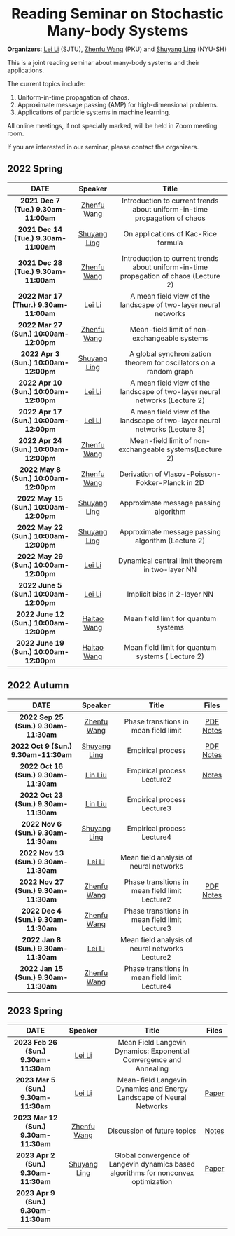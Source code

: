 <div align = "center"><strong><font size="6">Reading Seminar on Stochastic Many-body Systems</font></strong></div>



**Organizers**: [Lei Li](https://ins.sjtu.edu.cn/people/leili/) (SJTU), [Zhenfu Wang](https://bicmr.pku.edu.cn/~zhenfuwang/) (PKU) and [Shuyang Ling](https://cims.nyu.edu/~sling/) (NYU-SH)

This is a joint reading seminar about many-body systems and their applications.

The current topics include:

1. Uniform-in-time propagation of chaos.
2. Approximate message passing (AMP) for high-dimensional problems.
3. Applications of particle systems in machine learning.

All online meetings, if not specially marked, will be held in Zoom meeting room.

If you are interested in our seminar, please contact the organizers.

## 2022 Spring

|                 **DATE**                 |                         **Speaker**                          |                          **Title**                           |
| :--------------------------------------: | :----------------------------------------------------------: | :----------------------------------------------------------: |
|  **2021 Dec 7 (Tue.)  9.30am-11:00am**   |     [Zhenfu Wang](https://bicmr.pku.edu.cn/~zhenfuwang/)     | Introduction to current trends about uniform-in-time propagation of chaos |
|  **2021 Dec 14 (Tue.)  9.30am-11:00am**  |         [Shuyang Ling](https://cims.nyu.edu/~sling/)         |             On applications of Kac-Rice formula              |
|  **2021 Dec 28 (Tue.)  9.30am-11:00am**  |     [Zhenfu Wang](https://bicmr.pku.edu.cn/~zhenfuwang/)     | Introduction to current trends about uniform-in-time propagation of chaos (Lecture 2) |
| **2022 Mar 17 (Thur.)  9.30am-11:00am**  |       [Lei Li](https://ins.sjtu.edu.cn/people/leili/)        | A mean field view of the landscape of two-layer neural networks |
| **2022 Mar 27 (Sun.)  10:00am-12:00pm**  |     [Zhenfu Wang](https://bicmr.pku.edu.cn/~zhenfuwang/)     |         Mean-field limit of non-exchangeable systems         |
|  **2022 Apr 3 (Sun.)  10:00am-12:00pm**  |         [Shuyang Ling](https://cims.nyu.edu/~sling/)         | A global synchronization theorem for oscillators on a random graph |
| **2022 Apr 10 (Sun.)  10:00am-12:00pm**  |       [Lei Li](https://ins.sjtu.edu.cn/people/leili/)        | A mean field view of the landscape of two-layer neural networks (Lecture 2) |
| **2022 Apr 17 (Sun.)  10:00am-12:00pm**  |       [Lei Li](https://ins.sjtu.edu.cn/people/leili/)        | A mean field view of the landscape of two-layer neural networks (Lecture 3) |
| **2022 Apr 24 (Sun.)  10:00am-12:00pm**  |     [Zhenfu Wang](https://bicmr.pku.edu.cn/~zhenfuwang/)     |   Mean-field limit of non-exchangeable systems(Lecture 2)    |
|  **2022 May 8 (Sun.)  10:00am-12:00pm**  |     [Zhenfu Wang](https://bicmr.pku.edu.cn/~zhenfuwang/)     |      Derivation of Vlasov-Poisson-Fokker-Planck  in 2D       |
| **2022 May 15 (Sun.)  10:00am-12:00pm**  |         [Shuyang Ling](https://cims.nyu.edu/~sling/)         |            Approximate message passing algorithm             |
| **2022 May 22 (Sun.)  10:00am-12:00pm**  |         [Shuyang Ling](https://cims.nyu.edu/~sling/)         |      Approximate message passing algorithm (Lecture 2)       |
| **2022 May 29 (Sun.)  10:00am-12:00pm**  |       [Lei Li](https://ins.sjtu.edu.cn/people/leili/)        |       Dynamical central limit theorem in two-layer NN        |
| **2022 June 5 (Sun.)  10:00am-12:00pm**  |       [Lei Li](https://ins.sjtu.edu.cn/people/leili/)        |                 Implicit bias in 2-layer NN                  |
| **2022 June 12 (Sun.)  10:00am-12:00pm** | [Haitao Wang](https://math.sjtu.edu.cn/Default/teachershow/tags/MDAwMDAwMDAwMLKIgtw) |             Mean field limit for quantum systems             |
| **2022 June 19 (Sun.)  10:00am-12:00pm** | [Haitao Wang](https://math.sjtu.edu.cn/Default/teachershow/tags/MDAwMDAwMDAwMLKIgtw) |      Mean field limit for quantum systems ( Lecture 2)       |

## 2022 Autumn

|                **DATE**                |                     **Speaker**                      |                    **Title**                    |                            Files                             |
| :------------------------------------: | :--------------------------------------------------: | :---------------------------------------------: | :----------------------------------------------------------: |
| **2022 Sep 25 (Sun.)  9.30am-11:30am** | [Zhenfu Wang](https://bicmr.pku.edu.cn/~zhenfuwang/) |      Phase transitions in mean field limit      | [PDF](https://arxiv.org/pdf/2112.06304.pdf) [Notes](https://github.com/sharkjingyang/Stochastic-Many-body-Systems/blob/main/9.18/Note-Sep-25-2023.pdf) |
| **2022 Oct 9 (Sun.)  9.30am-11:30am**  |     [Shuyang Ling](https://cims.nyu.edu/~sling/)     |                Empirical process                | [PDF](https://github.com/sharkjingyang/Stochastic-Many-body-Systems/blob/main/10.9/Empirical%20process.pdf) [Notes](https://github.com/sharkjingyang/Stochastic-Many-body-Systems/blob/main/10.9/2022_10_09_Empirical_Processes_notes.pdf) |
| **2022 Oct 16 (Sun.)  9.30am-11:30am** |      [Lin Liu](https://linliu-stats.github.io/)      |           Empirical process Lecture2            | [Notes](https://github.com/sharkjingyang/Stochastic-Many-body-Systems/blob/main/10.16/Note%20Oct%2016%2C%202022.pdf) |
| **2022 Oct 23 (Sun.)  9.30am-11:30am** |      [Lin Liu](https://linliu-stats.github.io/)      |           Empirical process Lecture3            |                                                              |
| **2022 Nov 6 (Sun.)  9.30am-11:30am**  |     [Shuyang Ling](https://cims.nyu.edu/~sling/)     |           Empirical process Lecture4            |                                                              |
| **2022 Nov 13 (Sun.)  9.30am-11:30am** |   [Lei Li](https://ins.sjtu.edu.cn/people/leili/)    |     Mean field analysis of neural networks      |                                                              |
| **2022 Nov 27 (Sun.)  9.30am-11:30am** | [Zhenfu Wang](https://bicmr.pku.edu.cn/~zhenfuwang/) | Phase transitions in mean field limit Lecture2  | [PDF](https://github.com/sharkjingyang/Stochastic-Many-body-Systems/blob/main/11.27/Dawson_Phase%20transition.pdf) [Notes](https://github.com/sharkjingyang/Stochastic-Many-body-Systems/blob/main/11.27/Note_Nov%2027_2022.pdf) |
| **2022 Dec 4 (Sun.)  9.30am-11:30am**  | [Zhenfu Wang](https://bicmr.pku.edu.cn/~zhenfuwang/) | Phase transitions in mean field limit Lecture3  |                                                              |
| **2022 Jan 8 (Sun.)  9.30am-11:30am**  |   [Lei Li](https://ins.sjtu.edu.cn/people/leili/)    | Mean field analysis of neural networks Lecture2 |                                                              |
| **2022 Jan 15 (Sun.)  9.30am-11:30am** | [Zhenfu Wang](https://bicmr.pku.edu.cn/~zhenfuwang/) | Phase transitions in mean field limit Lecture4  |                                                              |

## 2023 Spring

|                  DATE                  |                       Speaker                        |                            Title                             |                            Files                             |
| :------------------------------------: | :--------------------------------------------------: | :----------------------------------------------------------: | :----------------------------------------------------------: |
| **2023 Feb 26 (Sun.)  9.30am-11:30am** |   [Lei Li](https://ins.sjtu.edu.cn/people/leili/)    | Mean Field Langevin Dynamics: Exponential Convergence and Annealing |                                                              |
| **2023 Mar 5 (Sun.)  9.30am-11:30am**  |   [Lei Li](https://ins.sjtu.edu.cn/people/leili/)    | Mean-field Langevin Dynamics and Energy Landscape of Neural Networks | [Paper](https://projecteuclid.org/journals/annales-de-linstitut-henri-poincare-probabilites-et-statistiques/volume-57/issue-4/Mean-field-Langevin-dynamics-and-energy-landscape-of-neural-networks/10.1214/20-AIHP1140.short) |
| **2023 Mar 12 (Sun.)  9.30am-11:30am** | [Zhenfu Wang](https://bicmr.pku.edu.cn/~zhenfuwang/) |                 Discussion of future topics                  | [Notes](https://github.com/sharkjingyang/Stochastic-Many-body-Systems/blob/main/2023.3.12/Note%20Mar%2012%2C%202023.pdf) |
| **2023 Apr 2 (Sun.)  9.30am-11:30am**  |     [Shuyang Ling](https://cims.nyu.edu/~sling/)     | Global convergence of Langevin dynamics based algorithms for nonconvex optimization |          [Paper](https://arxiv.org/abs/1707.06618)           |
| **2023 Apr 9 (Sun.)  9.30am-11:30am**  |                                                      |                                                              |                                                              |
|                                        |                                                      |                                                              |                                                              |
